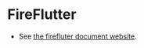 # FireFlutter



* See [the firefluter document website](https://thruthesky.github.io/fireflutter/).

